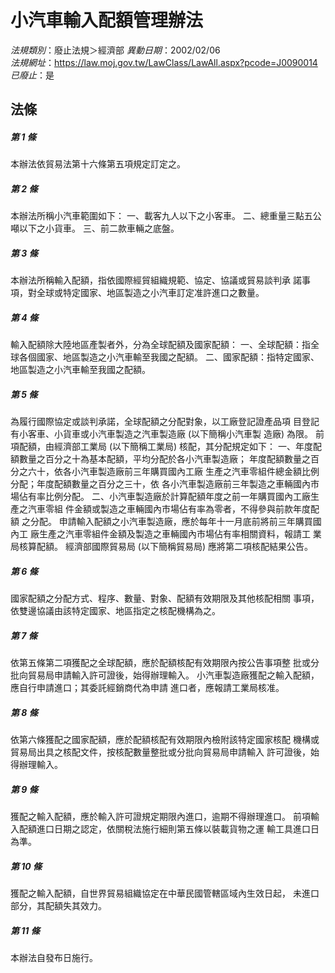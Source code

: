 # 小汽車輸入配額管理辦法

*法規類別*：廢止法規＞經濟部
*異動日期*：2002/02/06  
*法規網址*：https://law.moj.gov.tw/LawClass/LawAll.aspx?pcode=J0090014
*已廢止*：是


## 法條
##### 第 1 條
本辦法依貿易法第十六條第五項規定訂定之。

##### 第 2 條
本辦法所稱小汽車範圍如下：
一、載客九人以下之小客車。
二、總重量三點五公噸以下之小貨車。
三、前二款車輛之底盤。


##### 第 3 條
本辦法所稱輸入配額，指依國際經貿組織規範、協定、協議或貿易談判承
諾事項，對全球或特定國家、地區製造之小汽車訂定准許進口之數量。

##### 第 4 條
輸入配額除大陸地區產製者外，分為全球配額及國家配額：
一、全球配額：指全球各個國家、地區製造之小汽車輸至我國之配額。
二、國家配額：指特定國家、地區製造之小汽車輸至我國之配額。


##### 第 5 條
為履行國際協定或談判承諾，全球配額之分配對象，以工廠登記證產品項
目登記有小客車、小貨車或小汽車製造之汽車製造廠 (以下簡稱小汽車製
造廠) 為限。
前項配額，由經濟部工業局 (以下簡稱工業局) 核配，其分配規定如下：
一、年度配額數量之百分之十為基本配額，平均分配於各小汽車製造廠；
    年度配額數量之百分之六十，依各小汽車製造廠前三年購買國內工廠
    生產之汽車零組件總金額比例分配；年度配額數量之百分之三十，依
    各小汽車製造廠前三年製造之車輛國內市場佔有率比例分配。
二、小汽車製造廠於計算配額年度之前一年購買國內工廠生產之汽車零組
    件金額或製造之車輛國內市場佔有率為零者，不得參與前款年度配額
    之分配。
申請輸入配額之小汽車製造廠，應於每年十一月底前將前三年購買國內工
廠生產之汽車零組件金額及製造之車輛國內市場佔有率相關資料，報請工
業局核算配額。
經濟部國際貿易局 (以下簡稱貿易局) 應將第二項核配結果公告。


##### 第 6 條
國家配額之分配方式、程序、數量、對象、配額有效期限及其他核配相關
事項，依雙邊協議由該特定國家、地區指定之核配機構為之。

##### 第 7 條
依第五條第二項獲配之全球配額，應於配額核配有效期限內按公告事項整
批或分批向貿易局申請輸入許可證後，始得辦理輸入。
小汽車製造廠獲配之輸入配額，應自行申請進口；其委託經銷商代為申請
進口者，應報請工業局核准。

##### 第 8 條
依第六條獲配之國家配額，應於配額核配有效期限內檢附該特定國家核配
機構或貿易局出具之核配文件，按核配數量整批或分批向貿易局申請輸入
許可證後，始得辦理輸入。

##### 第 9 條
獲配之輸入配額，應於輸入許可證規定期限內進口，逾期不得辦理進口。
前項輸入配額進口日期之認定，依關稅法施行細則第五條以裝載貨物之運
輸工具進口日為準。

##### 第 10 條
獲配之輸入配額，自世界貿易組織協定在中華民國管轄區域內生效日起，
未進口部分，其配額失其效力。

##### 第 11 條
本辦法自發布日施行。


